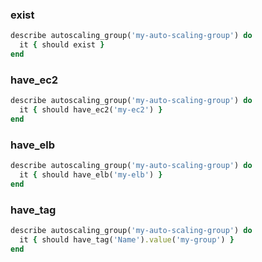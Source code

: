 ### exist

```ruby
describe autoscaling_group('my-auto-scaling-group') do
  it { should exist }
end
```

### have_ec2

```ruby
describe autoscaling_group('my-auto-scaling-group') do
  it { should have_ec2('my-ec2') }
end
```

### have_elb

```ruby
describe autoscaling_group('my-auto-scaling-group') do
  it { should have_elb('my-elb') }
end
```

### have_tag

```ruby
describe autoscaling_group('my-auto-scaling-group') do
  it { should have_tag('Name').value('my-group') }
end
```
